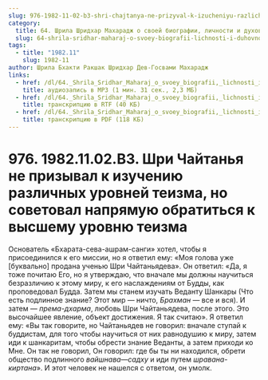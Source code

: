 ```yaml
---
slug: 976-1982-11-02-b3-shri-chajtanya-ne-prizyval-k-izucheniyu-razlichnyh-urovnej-teizma-no-sovetoval-napryamuyu-obratitsya-k-vysshemu-urovnyu-teizma
category:
  title: 64. Шрила Шридхар Махарадж о своей биографии, личности и духовном опыте
  slug: 64-shrila-sridhar-maharaj-o-svoey-biografii-lichnosti-i-duhovnom-opyte
tags:
  - title: "1982.11"
    slug: 1982-11
author: Шрила Бхакти Ракшак Шридхар Дев-Госвами Махарадж
links:
  - href: /dl/64._Shrila_Sridhar_Maharaj_o_svoey_biografii,_lichnosti_i_duhovnom_opyte/976_1982.11.02.B3_SridharMj_Shri_Chajtanja_sovetoval_naprjamuju_obratitsja_k_vysshemu_urovnyu_teizma.mp3
    title: аудиозапись в MP3 (1 мин. 31 сек., 2,3 МБ)
  - href: /dl/64._Shrila_Sridhar_Maharaj_o_svoey_biografii,_lichnosti_i_duhovnom_opyte/976_1982.11.02.B3_SridharMj_Shri_Chajtanja_sovetoval_naprjamuju_obratitsja_k_vysshemu_urovnyu_teizma.rtf
    title: транскрипцию в RTF (40 КБ)
  - href: /dl/64._Shrila_Sridhar_Maharaj_o_svoey_biografii,_lichnosti_i_duhovnom_opyte/976_1982.11.02.B3_SridharMj_Shri_Chajtanja_sovetoval_naprjamuju_obratitsja_k_vysshemu_urovnyu_teizma.pdf
    title: транскрипцию в PDF (118 КБ)
---
```


# 976. 1982.11.02.B3. Шри Чайтанья не призывал к изучению различных уровней теизма, но советовал напрямую обратиться к высшему уровню теизма

Основатель «Бхарата-сева-ашрам-санги» хотел, чтобы я присоединился к его миссии, но я ответил ему: «Моя голова уже [буквально] продана ученью Шри Чайтаньядева». Он ответил: «Да, я тоже почитаю Его, но я утверждаю, что вначале мы должны научиться безразличию к этому миру, к его наслаждениям от Будды, как проповедовал Будда. Затем мы станем изучать Веданту Шанкары (Что есть подлинное знание? Этот мир — ничто, *Брахман* — все и вся). И затем — *према-дхарма*, любовь Шри Чайтаньядева, после этого. Это высочайшее явление, объект достижения. Я так считаю». Я ответил ему: «Вы так говорите, но Чайтаньядев не говорил: вначале ступай к буддистам, для того чтобы научиться от них равнодушию к миру, затем иди к шанкаритам, чтобы обрести знание Веданты, а затем приходи ко Мне. Он так не говорил, Он говорил: где бы ты ни находился, обрети общество подлинного *вайшнава*—*садху* и иди путем *шравана-киртана*». И этот человек не нашелся с ответом, он умолк.

